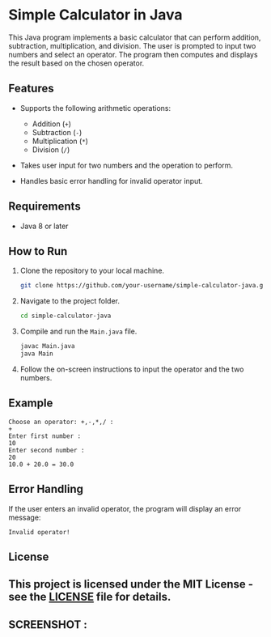 
# Simple Calculator in Java

This Java program implements a basic calculator that can perform addition, subtraction, multiplication, and division. The user is prompted to input two numbers and select an operator. The program then computes and displays the result based on the chosen operator.

## Features

- Supports the following arithmetic operations:
  - Addition (`+`)
  - Subtraction (`-`)
  - Multiplication (`*`)
  - Division (`/`)
  
- Takes user input for two numbers and the operation to perform.
- Handles basic error handling for invalid operator input.

## Requirements

- Java 8 or later

## How to Run

1. Clone the repository to your local machine.

   ```bash
   git clone https://github.com/your-username/simple-calculator-java.git
   ```

2. Navigate to the project folder.

   ```bash
   cd simple-calculator-java
   ```

3. Compile and run the `Main.java` file.

   ```bash
   javac Main.java
   java Main
   ```

4. Follow the on-screen instructions to input the operator and the two numbers.

## Example

```
Choose an operator: +,-,*,/ : 
+
Enter first number :
10
Enter second number :
20
10.0 + 20.0 = 30.0
```

## Error Handling

If the user enters an invalid operator, the program will display an error message:

```
Invalid operator!
```

## License

This project is licensed under the MIT License - see the [LICENSE](LICENSE) file for details.
---

## SCREENSHOT : 
